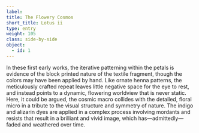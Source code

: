 ```yaml
---
label:
title: The Flowery Cosmos
short_title: Lotus ii
type: entry
weight: 105
class: side-by-side
object:
  - id: 1
---
```

In these first early works, the iterative patterning within the petals is evidence of the block printed nature of the textile fragment, though the colors may have been applied by hand. Like ornate henna patterns, the meticulously crafted repeat leaves little negative space for the eye to rest, and instead points to a dynamic, flowering worldview that is never static. Here, it could be argued, the cosmic macro collides with the detailed, floral micro in a tribute to the visual structure and symmetry of nature. The indigo and alizarin dyes are applied in a complex process involving mordants and resists that result in a brilliant and vivid image, which has—admittedly—faded and weathered over time.
